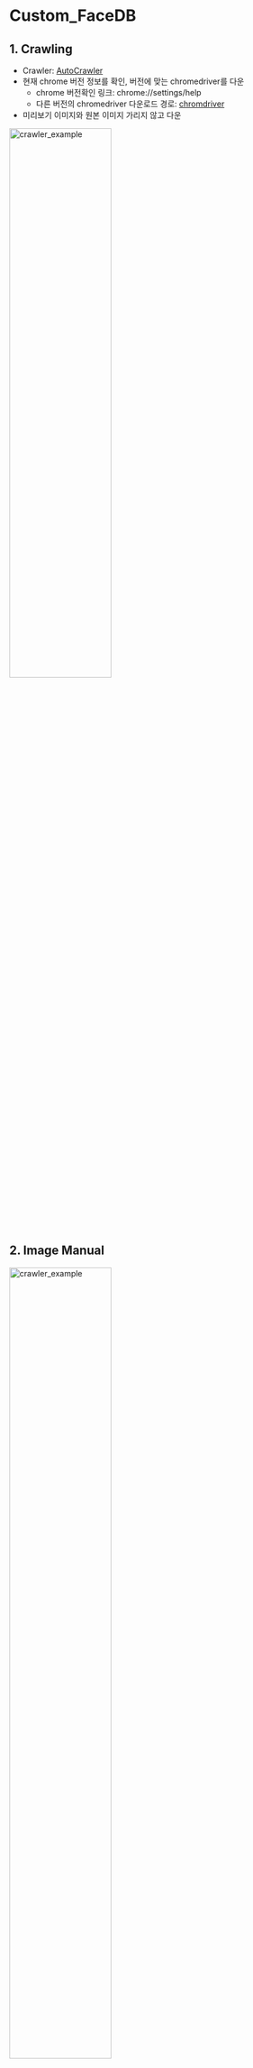 # Custom_FaceDB

## 1. Crawling
- Crawler: [AutoCrawler](https://github.com/YoongiKim/AutoCrawler)
- 현재 chrome 버전 정보를 확인, 버전에 맞는 chromedriver를 다운
  * chrome 버전확인 링크: chrome://settings/help
  * 다른 버전의 chromedriver 다운로드 경로: [chromdriver](https://chromedriver.chromium.org/downloads)
- 미리보기 이미지와 원본 이미지 가리지 않고 다운

<p align="left"><img src="./crawler_example.gif" width="60%" height="50%" title="crawler_example" alt="crawler_example"></img><p>

## 2. Image Manual
<p align="left"><img src="https://user-images.githubusercontent.com/59816618/113269154-22a78e00-9313-11eb-90c9-0026a52c129f.PNG" width="60%" height="60%" title="crawler_example" alt="crawler_example"></img><p>

- 크롤링 후 category_tool을 사용하여 front, side, back 폴더를 만든 후 사진을 구별하여 분류
- Category_tool: [classify_imgFile_tool](https://github.com/xylitol/Dataset_tools/tree/main/classify_imgFile_tool)
- 검색어 인물 이외의 다른 사람이 존재해도 무방(labeling시 etc로 분류)

- front image example
<img src="https://user-images.githubusercontent.com/59816618/113272111-40c2bd80-9316-11eb-9e81-455945f1b1a7.PNG" width="60%" height="60%" title="crawler_example" alt="crawler_example"></img>
 
- side image example
<img src="https://user-images.githubusercontent.com/59816618/113272476-9f883700-9316-11eb-8315-f54782a4211d.PNG" width="60%" height="60%" title="crawler_example" alt="crawler_example"></img>
 
- back image example
<img src="https://user-images.githubusercontent.com/59816618/113272511-a747db80-9316-11eb-80c3-447702fb0a19.PNG" width="60%" height="60%" title="crawler_example" alt="crawler_example"></img>


<p align="left"><img src="https://user-images.githubusercontent.com/59816618/113269709-b1b4a600-9313-11eb-8e73-5388b856d401.PNG" width="60%" height="60%" title="crawler_example" alt="crawler_example"></img><p>

- 코드로 이미지 이름을 교체
- 이미지의 최종 저장 이름은 유명인_숫자.jpg
- 코드로 원본 이미지와 같은 미리보기 이미지 삭제(코드는 차후 공개)

